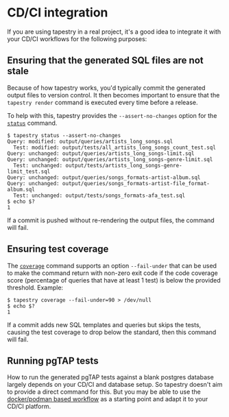 # CD/CI integration

If you are using tapestry in a real project, it's a good idea to
integrate it with your CD/CI workflows for the following purposes:

## Ensuring that the generated SQL files are not stale

Because of how tapestry works, you'd typically commit the generated
output files to version control. It then becomes important to ensure
that the `tapestry render` command is executed every time before a
release.

To help with this, tapestry provides the `--assert-no-changes` option
for the [`status`](commands.md#status) command.

```shell
$ tapestry status --assert-no-changes
Query: modified: output/queries/artists_long_songs.sql
  Test: modified: output/tests/all_artists_long_songs_count_test.sql
Query: unchanged: output/queries/artists_long_songs-limit.sql
Query: unchanged: output/queries/artists_long_songs-genre-limit.sql
  Test: unchanged: output/tests/artists_long_songs-genre-limit_test.sql
Query: unchanged: output/queries/songs_formats-artist-album.sql
Query: unchanged: output/queries/songs_formats-artist-file_format-album.sql
  Test: unchanged: output/tests/songs_formats-afa_test.sql
$ echo $?
1
```

If a commit is pushed without re-rendering the output files, the
command will fail.

## Ensuring test coverage

The [`coverage`](commands.md#coverage) command supports an option
`--fail-under` that can be used to make the command return with
non-zero exit code if the code coverage score (percentage of queries
that have at least 1 test) is below the provided threshold. Example:

```shell
$ tapestry coverage --fail-under=90 > /dev/null
$ echo $?
1
```

If a commit adds new SQL templates and queries but skips the tests,
causing the test coverage to drop below the standard, then this
command will fail.

## Running pgTAP tests

How to run the generated pgTAP tests against a blank postgres database
largely depends on your CD/CI and database setup. So tapestry doesn't
aim to provide a direct command for this. But you may be able to use
the [docker/podman based workflow](docker.md) as a starting point and
adapt it to your CD/CI platform.


